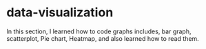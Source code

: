 # data-visualization
In this section, I learned how to code graphs includes, bar graph, scatterplot, Pie chart, Heatmap, and also learned how to read them.
